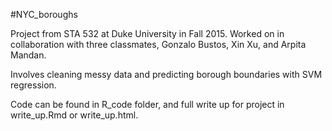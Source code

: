 #NYC_boroughs

Project from STA 532 at Duke University in Fall 2015. Worked on in collaboration with three classmates, Gonzalo Bustos, Xin Xu, and Arpita Mandan.

Involves cleaning messy data and predicting borough boundaries with SVM regression.

Code can be found in R_code folder, and full write up for project in write_up.Rmd or write_up.html.
